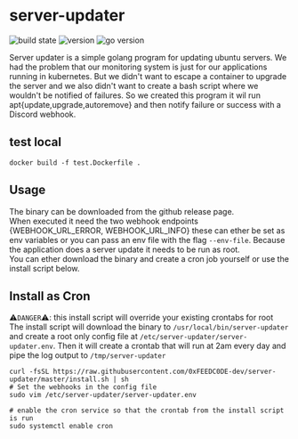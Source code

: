 # server-updater
![build state](https://img.shields.io/github/workflow/status/0xFEEDC0DE-dev/server-updater/Main?style=flat-square)
![version](https://img.shields.io/github/v/tag/0xFEEDC0DE-dev/server-updater?sort=semver&style=flat-square)
![go version](https://img.shields.io/github/go-mod/go-version/0xFEEDC0DE-dev/server-updater?style=flat-square)

Server updater is a simple golang program for updating ubuntu servers. We had the problem that our monitoring system is just for our applications running in kubernetes. But we didn't want to escape a container to upgrade the server and we also didn't want to create a bash script where we wouldn't be notified of failures. So we created this program it wil run apt{update,upgrade,autoremove} and then notify failure or success with a Discord webhook.

## test local
```shell
docker build -f test.Dockerfile .
```

## Usage
The binary can be downloaded from the github release page.   
When executed it need the two webhook endpoints {WEBHOOK_URL_ERROR, WEBHOOK_URL_INFO} these can ether be set as env variables or you can pass an env file with the flag ```--env-file```. Because the application does a server update it needs to be run as root.   
You can ether download the binary and create a cron job yourself or use the install script below.

## Install as Cron
⚠`DANGER`⚠: this install script will override your existing crontabs for root   
The install script will download the binary to ```/usr/local/bin/server-updater``` and create a root only config file at ```/etc/server-updater/server-updater.env```. Then it will create a crontab that will run at 2am every day and pipe the log output to ```/tmp/server-updater```


```shell
curl -fsSL https://raw.githubusercontent.com/0xFEEDC0DE-dev/server-updater/master/install.sh | sh
# Set the webhooks in the config file
sudo vim /etc/server-updater/server-updater.env

# enable the cron service so that the crontab from the install script is run
sudo systemctl enable cron
```
